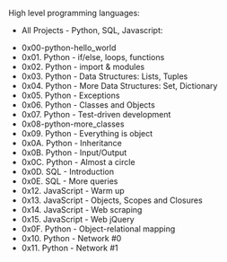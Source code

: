 High level programming languages:

* All Projects - Python, SQL, Javascript:
- 0x00-python-hello_world
- 0x01. Python - if/else, loops, functions
- 0x02. Python - import & modules
- 0x03. Python - Data Structures: Lists, Tuples
- 0x04. Python - More Data Structures: Set, Dictionary
- 0x05. Python - Exceptions
- 0x06. Python - Classes and Objects
- 0x07. Python - Test-driven development
- 0x08-python-more_classes
- 0x09. Python - Everything is object
- 0x0A. Python - Inheritance
- 0x0B. Python - Input/Output
- 0x0C. Python - Almost a circle
- 0x0D. SQL - Introduction
- 0x0E. SQL - More queries
- 0x12. JavaScript - Warm up
- 0x13. JavaScript - Objects, Scopes and Closures
- 0x14. JavaScript - Web scraping
- 0x15. JavaScript - Web jQuery
- 0x0F. Python - Object-relational mapping
- 0x10. Python - Network #0
- 0x11. Python - Network #1
